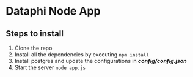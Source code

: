 # Dataphi Node App

<h2>Steps to install</h2>
<ol>
  <li>Clone the repo</li>
  <li>Install all the dependencies by executing <code>npm install</code></li>
  <li>Install postgres and update the configurations in <b><i>config/config.json</i></b></li>
  <li>Start the server <code>node app.js</code>
</ol>
